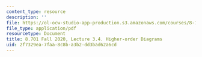 ```yaml
---
content_type: resource
description: ''
file: https://ol-ocw-studio-app-production.s3.amazonaws.com/courses/8-701-introduction-to-nuclear-and-particle-physics-fall-2020/2f7329ea7faa8c8ba3b2dd3bad62a6cd_MIT8_701f20_lec3.4.pdf
file_type: application/pdf
resourcetype: Document
title: 8.701 Fall 2020, Lecture 3.4. Higher-order Diagrams
uid: 2f7329ea-7faa-8c8b-a3b2-dd3bad62a6cd
---
```

